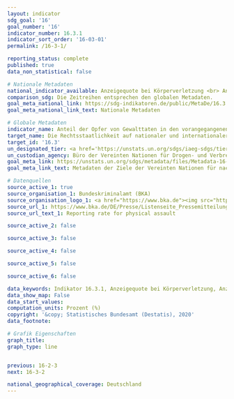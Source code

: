 ```yaml
---
layout: indicator
sdg_goal: '16'
goal_number: '16'
indicator_number: 16.3.1
indicator_sort_order: '16-03-01'
permalink: /16-3-1/

reporting_status: complete
published: true
data_non_statistical: false

# Nationale Metadaten
national_indicator_available: Anzeigequote bei Körperverletzung <br> Anzeigequote bei Raub
comparison_sdg: Die Zeitreihen entsprechen den globalen Metadaten.
goal_meta_national_link: https://sdg-indikatoren.de/public/MetaDe/16.3.1.pdf
goal_meta_national_link_text: Nationale Metadaten

# Globale Metadaten
indicator_name: Anteil der Opfer von Gewalttaten in den vorangegangenen 12 Monaten, die den zuständigen Behörden oder anderen offiziell anerkannten Mechanismen zur Konfliktbeilegung diese Gewalt angezeigt haben
target_name: Die Rechtsstaatlichkeit auf nationaler und internationaler Ebene fördern und den gleichberechtigten Zugang aller zur Justiz gewährleisten
target_id: '16.3'
un_designated_tier: <a href='https://unstats.un.org/sdgs/iaeg-sdgs/tier-classification/' title='Klicken Sie hier um weitere Informationen zur UN-Tier-Klassifikation zu erhalten.'>Tier II</a>
un_custodian_agency: Büro der Vereinten Nationen für Drogen- und Verbrechensbekämpfung (UNODC)
goal_meta_link: https://unstats.un.org/sdgs/metadata/files/Metadata-16-03-01.pdf
goal_meta_link_text: Metadaten der Ziele der Vereinten Nationen für nachhaltige Entwicklung

# Datenquellen
source_active_1: true
source_organisation_1: Bundeskriminalamt (BKA)
source_organisation_logo_1: <a href="https://www.bka.de"><img src="https://g205sdgs.github.io/sdg-indicators/public/OrgImgDe/bka.png" alt="Logo bka" style="height:60px; width:148px"/></a>
source_url_1: https://www.bka.de/DE/Presse/Listenseite_Pressemitteilungen/2019/Presse2019/190402_DVS2017.html
source_url_text_1: Reporting rate for physical assault

source_active_2: false

source_active_3: false

source_active_4: false

source_active_5: false

source_active_6: false

data_keywords: Indikator 16.3.1, Anzeigequote bei Körperverletzung, Anzeigequote bei Raub, Büro der Vereinten Nationen für Drogen- und Verbrechensbekämpfung (UNODC)
data_show_map: False
data_start_values: 
computation_units: Prozent (%)
copyright: '&copy; Statistisches Bundesamt (Destatis), 2020'
data_footnote: 

# Grafik Eigenschaften
graph_title: 
graph_type: line


previous: 16-2-3
next: 16-3-2

national_geographical_coverage: Deutschland
---
```


<span></span>